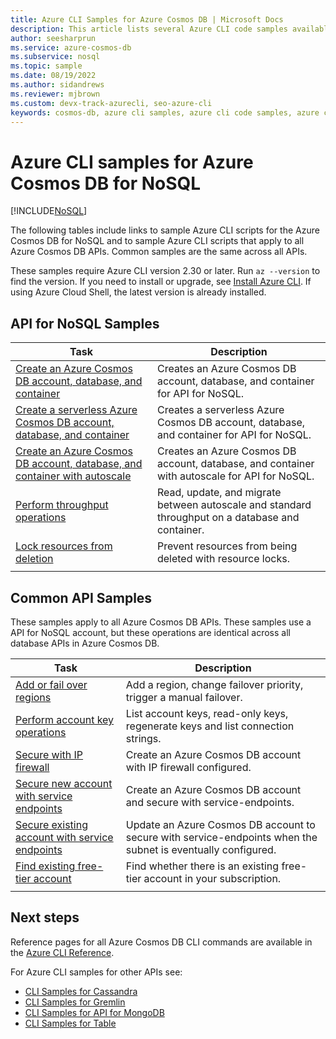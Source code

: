 ```yaml
---
title: Azure CLI Samples for Azure Cosmos DB | Microsoft Docs
description: This article lists several Azure CLI code samples available for interacting with Azure Cosmos DB. View API-specific CLI samples.
author: seesharprun
ms.service: azure-cosmos-db
ms.subservice: nosql
ms.topic: sample
ms.date: 08/19/2022
ms.author: sidandrews
ms.reviewer: mjbrown
ms.custom: devx-track-azurecli, seo-azure-cli
keywords: cosmos-db, azure cli samples, azure cli code samples, azure cli script samples
---
```


# Azure CLI samples for Azure Cosmos DB for NoSQL

[!INCLUDE[NoSQL](../includes/appliesto-nosql.md)]

The following tables include links to sample Azure CLI scripts for the Azure Cosmos DB for NoSQL and to sample Azure CLI scripts that apply to all Azure Cosmos DB APIs. Common samples are the same across all APIs.

These samples require Azure CLI version 2.30 or later. Run `az --version` to find the version. If you need to install or upgrade, see [Install Azure CLI](/cli/azure/install-azure-cli). If using Azure Cloud Shell, the latest version is already installed.

## API for NoSQL Samples

|Task | Description |
|---|---|
| [Create an Azure Cosmos DB account, database, and container](../scripts/cli/sql/create.md)| Creates an Azure Cosmos DB account, database, and container for API for NoSQL. |
| [Create a serverless Azure Cosmos DB account, database, and container](../scripts/cli/sql/serverless.md)| Creates a serverless Azure Cosmos DB account, database, and container for API for NoSQL. |
| [Create an Azure Cosmos DB account, database, and container with autoscale](../scripts/cli/sql/autoscale.md)| Creates an Azure Cosmos DB account, database, and container with autoscale for API for NoSQL. |
| [Perform throughput operations](../scripts/cli/sql/throughput.md) | Read, update, and migrate between autoscale and standard throughput on a database and container.|
| [Lock resources from deletion](../scripts/cli/sql/lock.md)| Prevent resources from being deleted with  resource locks.|
|||

## Common API Samples

These samples apply to all Azure Cosmos DB APIs. These samples use a API for NoSQL account, but these operations are identical across all database APIs in Azure Cosmos DB.

|Task | Description |
|---|---|
| [Add or fail over regions](../scripts/cli/common/regions.md) | Add a region, change failover priority, trigger a manual failover.|
| [Perform account key operations](../scripts/cli/common/keys.md) | List account keys, read-only keys, regenerate keys and list connection strings.|
| [Secure with IP firewall](../scripts/cli/common/ipfirewall.md)| Create an Azure Cosmos DB account with IP firewall configured.|
| [Secure new account with service endpoints](../scripts/cli/common/service-endpoints.md)| Create an Azure Cosmos DB account and secure with service-endpoints.|
| [Secure existing account with service endpoints](../scripts/cli/common/service-endpoints-ignore-missing-vnet.md)| Update an Azure Cosmos DB account to secure with service-endpoints when the subnet is eventually configured.|
| [Find existing free-tier account](../scripts/cli/common/free-tier.md)| Find whether there is an existing free-tier account in your subscription.|
|||

## Next steps

Reference pages for all Azure Cosmos DB CLI commands are available in the [Azure CLI Reference](/cli/azure/cosmosdb).

For Azure CLI samples for other APIs see:

- [CLI Samples for Cassandra](../cassandra/cli-samples.md)
- [CLI Samples for Gremlin](../graph/cli-samples.md)
- [CLI Samples for API for MongoDB](../mongodb/cli-samples.md)
- [CLI Samples for Table](../table/cli-samples.md)
